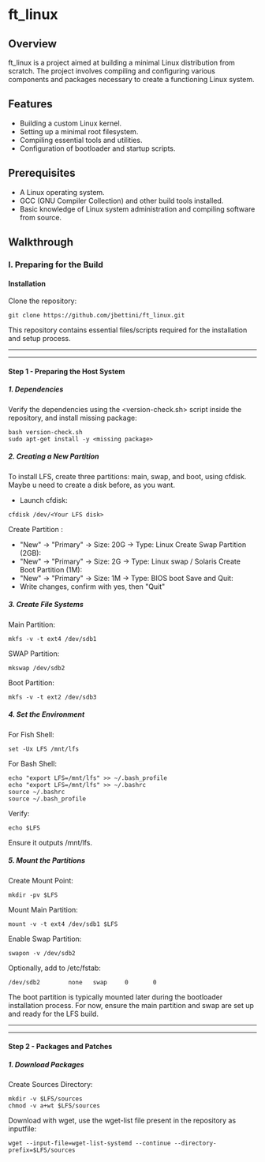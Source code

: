# ft_linux
## Overview

ft_linux is a project aimed at building a minimal Linux distribution from scratch. The project involves compiling and configuring various components and packages necessary to create a functioning Linux system.
## Features

-   Building a custom Linux kernel.
-   Setting up a minimal root filesystem.
-   Compiling essential tools and utilities.
-   Configuration of bootloader and startup scripts.

## Prerequisites

-   A Linux operating system.
-   GCC (GNU Compiler Collection) and other build tools installed.
-   Basic knowledge of Linux system administration and compiling software from source.

##  Walkthrough

### I.  Preparing for the Build 

#### Installation 
Clone the repository:
```
git clone https://github.com/jbettini/ft_linux.git
```
This repository contains essential files/scripts required for the installation and setup process.

-----------------------------------
-----------------------------------
#### Step 1 - Preparing the Host System 

##### 1.  Dependencies

Verify the dependencies using the <version-check.sh> script inside the repository, and install missing package:
```
bash version-check.sh
sudo apt-get install -y <missing package>
```

#####  2.  Creating a New Partition 

To install LFS, create three partitions: main, swap, and boot, using cfdisk. Maybe u need to create a disk before, as you want.
-   Launch cfdisk:
```
cfdisk /dev/<Your LFS disk>
```
Create Partition :
-   "New" → "Primary" → Size: 20G → Type: Linux
Create Swap Partition (2GB):
-   "New" → "Primary" → Size: 2G → Type: Linux swap / Solaris
Create Boot Partition (1M):
-   "New" → "Primary" → Size: 1M → Type: BIOS boot
Save and Quit:
-   Write changes, confirm with yes, then "Quit"

##### 3.  Create File Systems

Main Partition:
```
mkfs -v -t ext4 /dev/sdb1
```
SWAP Partition:
```
mkswap /dev/sdb2
```
Boot Partition:
```
mkfs -v -t ext2 /dev/sdb3
```

##### 4.  Set the Environment

For Fish Shell:
```
set -Ux LFS /mnt/lfs
```
For Bash Shell:
```
echo "export LFS=/mnt/lfs" >> ~/.bash_profile
echo "export LFS=/mnt/lfs" >> ~/.bashrc
source ~/.bashrc
source ~/.bash_profile
```
Verify:
```
echo $LFS
```
Ensure it outputs /mnt/lfs.

##### 5. Mount the Partitions

Create Mount Point:
```
mkdir -pv $LFS
```
Mount Main Partition:
```
mount -v -t ext4 /dev/sdb1 $LFS
```
Enable Swap Partition:
```
swapon -v /dev/sdb2
```
Optionally, add to /etc/fstab:
```
/dev/sdb2        none   swap     0       0
```
The boot partition is typically mounted later during the bootloader installation process. For now, ensure the main partition and swap are set up and ready for the LFS build.

-----------------------------------
-----------------------------------
#### Step 2 - Packages and Patches 

##### 1. Download Packages

Create Sources Directory:
```
mkdir -v $LFS/sources
chmod -v a+wt $LFS/sources
```
Download with wget, use the wget-list file present in the repository as inputfile:
```
wget --input-file=wget-list-systemd --continue --directory-prefix=$LFS/sources
```
